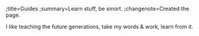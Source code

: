 ;title=Guides
;summary=Learn stuff, be smort.
;changenote=Created the page.

I like teaching the future generations, take my words & work, learn from it.
